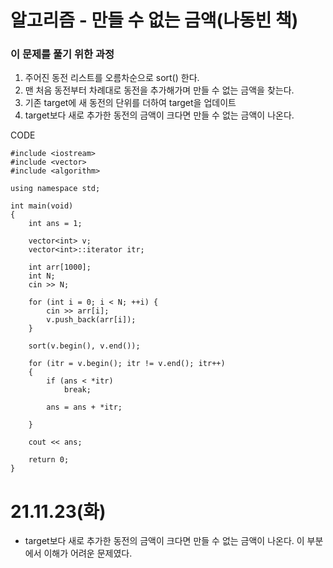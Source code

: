 # 알고리즘 - 만들 수 없는 금액(나동빈 책)

### 이 문제를 풀기 위한 과정
1. 주어진 동전 리스트를 오름차순으로 sort() 한다.
2. 맨 처음 동전부터 차례대로 동전을 추가해가며 만들 수 없는 금액을 찾는다.
3. 기존 target에 새 동전의 단위를 더하여 target을 업데이트
4. target보다 새로 추가한 동전의 금액이 크다면 만들 수 없는 금액이 나온다.

CODE

    #include <iostream>
    #include <vector>
    #include <algorithm>

    using namespace std;

    int main(void)
    {
        int ans = 1;

        vector<int> v;
        vector<int>::iterator itr;

        int arr[1000];
        int N;
        cin >> N;
        
        for (int i = 0; i < N; ++i) {
            cin >> arr[i];
            v.push_back(arr[i]);
        }
        
        sort(v.begin(), v.end());

        for (itr = v.begin(); itr != v.end(); itr++)
        {
            if (ans < *itr)
                break;

            ans = ans + *itr;

        }

        cout << ans;

        return 0;
    }

# 21.11.23(화)
*  target보다 새로 추가한 동전의 금액이 크다면 만들 수 없는 금액이 나온다. 이 부분에서 이해가 어려운 문제였다.
